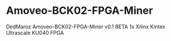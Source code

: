 # Amoveo-BCK02-FPGA-Miner
DedMaroz Amoveo-BCK02-FPGA-Miner v0.1 BETA
1x Xilinx Kintex Ultrascale KU040 FPGA
